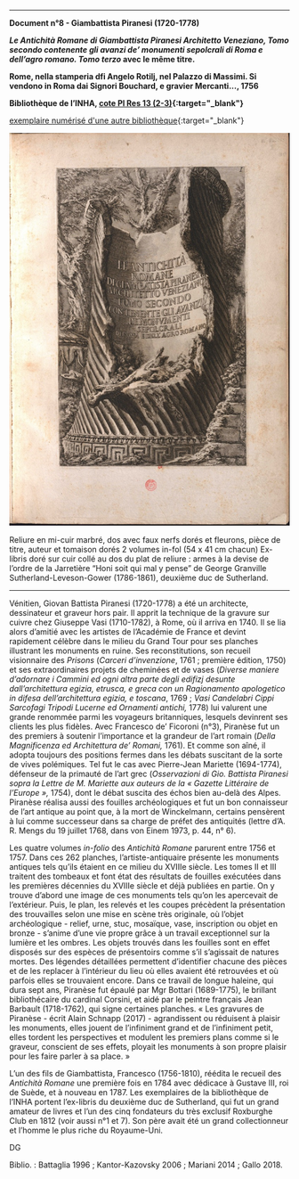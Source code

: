 ﻿***

**Document n°8 - Giambattista Piranesi (1720-1778)**

**_Le Antichità Romane di Giambattista Piranesi Architetto Veneziano, Tomo secondo contenente gli avanzi de’ monumenti sepolcrali di Roma e dell’agro romano. Tomo terzo_ avec le même titre.**

**Rome, nella stamperia dfi Angelo Rotilj, nel Palazzo di Massimi. Si vendono in Roma dai Signori Bouchard, e gravier Mercanti..., 1756**

**Bibliothèque de l’INHA, [cote Pl Res 13 (2-3)](http://bibliotheque.inha.fr/iguana/www.main.cls?surl=search#RecordId=1.470877 ){:target="_blank"}**

[exemplaire numérisé d'une autre bibliothèque](http://arachne.uni-koeln.de/books/Piranesi1756Vol2){:target="_blank"}

![Branching](./img/doc8/doc8_1.jpg)



Reliure en mi-cuir marbré, dos avec faux nerfs dorés et fleurons, pièce de titre, auteur et tomaison dorés
2 volumes in-fol (54 x 41 cm chacun)
Ex-libris doré sur cuir collé au dos du plat de reliure : armes à la devise de l’ordre de la Jarretière “Honi soit qui mal y pense” de George Granville Sutherland-Leveson-Gower (1786-1861), deuxième duc de Sutherland.

***

Vénitien, Giovan Battista Piranesi (1720-1778) a été un architecte, dessinateur et graveur hors pair. Il apprit la technique de la gravure sur cuivre chez Giuseppe Vasi (1710-1782), à Rome, où il arriva en 1740. Il se lia alors d’amitié avec les artistes de l’Académie de France et devint rapidement célèbre dans le milieu du Grand Tour pour ses planches illustrant les monuments en ruine. Ses reconstitutions, son recueil visionnaire des _Prisons_ (_Carceri d’invenzione_, 1761 ; première édition, 1750) et ses extraordinaires projets de cheminées et de vases (_Diverse maniere d’adornare i Cammini ed ogni altra parte degli edifizj desunte dall’architettura egizia, etrusca, e greca con un Ragionamento apologetico in difesa dell’architettura egizia, e toscana_, 1769 ; _Vasi Candelabri Cippi Sarcofagi Tripodi Lucerne ed Ornamenti antichi,_ 1778) lui valurent une grande renommée parmi les voyageurs britanniques, lesquels devinrent ses clients les plus fidèles. Avec Francesco de’ Ficoroni (n°3), Piranèse fut un des premiers à soutenir l’importance et la grandeur de l’art romain (_Della Magnificenza ed Architettura de’ Romani,_ 1761). Et comme son aîné, il adopta toujours des positions fermes dans les débats suscitant de la sorte de vives polémiques. Tel fut le cas avec Pierre-Jean Mariette (1694-1774), défenseur de la primauté de l’art grec (_Osservazioni di Gio. Battista Piranesi sopra la Lettre de M. Mariette aux auteurs de la « Gazette Littéraire de l’Europe »,_ 1754), dont le débat suscita des échos bien au-delà des Alpes. Piranèse réalisa aussi des fouilles archéologiques et fut un bon connaisseur de l’art antique au point que, à la mort de Winckelmann, certains pensèrent à lui comme successeur dans sa charge de préfet des antiquités (lettre d’A. R. Mengs du 19 juillet 1768, dans von Einem 1973, p. 44, n° 6).

Les quatre volumes _in-folio_ des _Antichità Romane_ parurent entre 1756 et 1757. Dans ces 262 planches, l’artiste-antiquaire présente les monuments antiques tels qu’ils étaient en ce milieu du XVIIIe siècle. Les tomes II et III traitent des tombeaux et font état des résultats de fouilles exécutées dans les premières décennies du XVIIIe siècle et déjà publiées en partie. On y trouve d’abord une image de ces monuments tels qu’on les apercevait de l’extérieur. Puis, le plan, les relevés et les coupes précèdent la présentation des trouvailles selon une mise en scène très originale, où l’objet archéologique - relief, urne, stuc, mosaïque, vase, inscription ou objet en bronze - s’anime d’une vie propre grâce à un travail exceptionnel sur la lumière et les ombres. Les objets trouvés dans les fouilles sont en effet disposés sur des espèces de présentoirs comme s’il s’agissait de natures mortes. Des légendes détaillées permettent d’identifier chacune des pièces et de les replacer à l’intérieur du lieu où elles avaient été retrouvées et où parfois elles se trouvaient encore. Dans ce travail de longue haleine, qui dura sept ans, Piranèse fut épaulé par Mgr Bottari (1689-1775), le brillant bibliothécaire du cardinal Corsini, et aidé par le peintre français Jean Barbault (1718-1762), qui signe certaines planches. « Les gravures de Piranèse - écrit Alain Schnapp (2017) - agrandissent ou réduisent à plaisir les monuments, elles jouent de l’infiniment grand et de l’infiniment petit, elles tordent les perspectives et modulent les premiers plans comme si le graveur, conscient de ses effets, ployait les monuments à son propre plaisir pour les faire parler à sa place. »

L’un des fils de Giambattista, Francesco (1756-1810), réédita le recueil des _Antichità Romane_ une première fois en 1784 avec dédicace à Gustave III, roi de Suède, et à nouveau en 1787.
Les exemplaires de la bibliothèque de l’INHA portent l’ex-libris du deuxième duc de Sutherland, qui fut un grand amateur de livres et l’un des cinq fondateurs du très exclusif Roxburghe Club en 1812 (voir aussi n°1 et 7). Son père avait été un grand collectionneur et l’homme le plus riche du Royaume-Uni.

DG

Biblio. : Battaglia 1996 ; Kantor-Kazovsky 2006 ; Mariani 2014 ; Gallo 2018.
